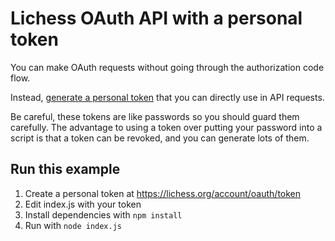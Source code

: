 # Lichess OAuth API with a personal token

You can make OAuth requests without going through the authorization code flow.

Instead, [generate a personal token](https://lichess.org/account/oauth/token)
that you can directly use in API requests.

Be careful, these tokens are like passwords so you should guard them carefully.
The advantage to using a token over putting your password into a script is that a token can be revoked,
and you can generate lots of them.

## Run this example

1. Create a personal token at https://lichess.org/account/oauth/token
2. Edit index.js with your token
3. Install dependencies with `npm install`
4. Run with `node index.js`
